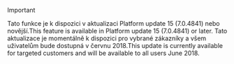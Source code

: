 > [!IMPORTANT]
> <span data-ttu-id="62d8d-101">Tato funkce je k dispozici v aktualizaci Platform update 15 (7.0.4841) nebo novější.</span><span class="sxs-lookup"><span data-stu-id="62d8d-101">This feature is available in Platform update 15 (7.0.4841) or later.</span></span> <span data-ttu-id="62d8d-102">Tato aktualizace je momentálně k dispozici pro vybrané zákazníky a všem uživatelům bude dostupná v červnu 2018.</span><span class="sxs-lookup"><span data-stu-id="62d8d-102">This update is currently available for targeted customers and will be available to all users June 2018.</span></span>
